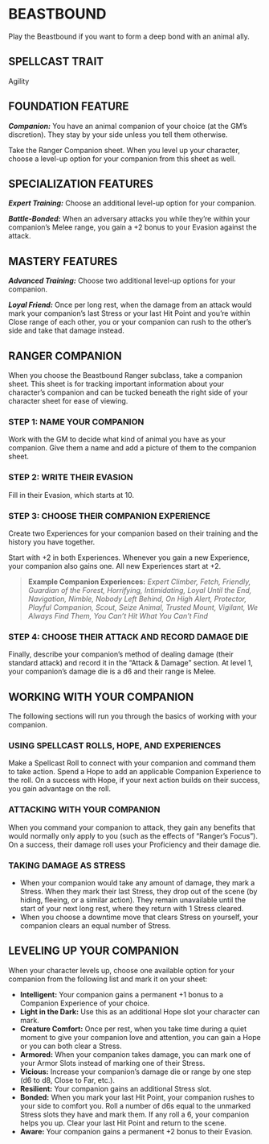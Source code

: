 # BEASTBOUND

Play the Beastbound if you want to form a deep bond with an animal ally.

## SPELLCAST TRAIT

Agility

## FOUNDATION FEATURE

***Companion:*** You have an animal companion of your choice (at the GM’s discretion). They stay by your side unless you tell them otherwise.

Take the Ranger Companion sheet. When you level up your character, choose a level-up option for your companion from this sheet as well.

## SPECIALIZATION FEATURES

***Expert Training:*** Choose an additional level-up option for your companion.

***Battle-Bonded:*** When an adversary attacks you while they’re within your companion’s Melee range, you gain a +2 bonus to your Evasion against the attack.

## MASTERY FEATURES

***Advanced Training:*** Choose two additional level-up options for your companion.

***Loyal Friend:*** Once per long rest, when the damage from an attack would mark your companion’s last Stress or your last Hit Point and you’re within Close range of each other, you or your companion can rush to the other’s side and take that damage instead.

## RANGER COMPANION

When you choose the Beastbound Ranger subclass, take a companion sheet. This sheet is for tracking important information about your character’s companion and can be tucked beneath the right side of your character sheet for ease of viewing.

### STEP 1: NAME YOUR COMPANION

Work with the GM to decide what kind of animal you have as your companion. Give them a name and add a picture of them to the companion sheet.

### STEP 2: WRITE THEIR EVASION

Fill in their Evasion, which starts at 10.

### STEP 3: CHOOSE THEIR COMPANION EXPERIENCE

Create two Experiences for your companion based on their training and the history you have together.

Start with +2 in both Experiences. Whenever you gain a new Experience, your companion also gains one. All new Experiences start at +2.

> **Example Companion Experiences:** *Expert Climber, Fetch, Friendly, Guardian of the Forest, Horrifying, Intimidating, Loyal Until the End, Navigation, Nimble, Nobody Left Behind, On High Alert, Protector, Playful Companion, Scout, Seize Animal, Trusted Mount, Vigilant, We Always Find Them, You Can’t Hit What You Can’t Find*

### STEP 4: CHOOSE THEIR ATTACK AND RECORD DAMAGE DIE

Finally, describe your companion’s method of dealing damage (their standard attack) and record it in the “Attack & Damage” section. At level 1, your companion’s damage die is a d6 and their range is Melee.

## WORKING WITH YOUR COMPANION

The following sections will run you through the basics of working with your companion.

### USING SPELLCAST ROLLS, HOPE, AND EXPERIENCES

Make a Spellcast Roll to connect with your companion and command them to take action. Spend a Hope to add an applicable Companion Experience to the roll. On a success with Hope, if your next action builds on their success, you gain advantage on the roll.

### ATTACKING WITH YOUR COMPANION

When you command your companion to attack, they gain any benefits that would normally only apply to you (such as the effects of “Ranger’s Focus”). On a success, their damage roll uses your Proficiency and their damage die.

### TAKING DAMAGE AS STRESS

- When your companion would take any amount of damage, they mark a Stress. When they mark their last Stress, they drop out of the scene (by hiding, fleeing, or a similar action). They remain unavailable until the start of your next long rest, where they return with 1 Stress cleared.
- When you choose a downtime move that clears Stress on yourself, your companion clears an equal number of Stress.

## LEVELING UP YOUR COMPANION

When your character levels up, choose one available option for your companion from the following list and mark it on your sheet:

- **Intelligent:** Your companion gains a permanent +1 bonus to a Companion Experience of your choice.
- **Light in the Dark:** Use this as an additional Hope slot your character can mark.
- **Creature Comfort:** Once per rest, when you take time during a quiet moment to give your companion love and attention, you can gain a Hope or you can both clear a Stress.
- **Armored:** When your companion takes damage, you can mark one of your Armor Slots instead of marking one of their Stress.
- **Vicious:** Increase your companion’s damage die or range by one step (d6 to d8, Close to Far, etc.).
- **Resilient:** Your companion gains an additional Stress slot.
- **Bonded:** When you mark your last Hit Point, your companion rushes to your side to comfort you. Roll a number of d6s equal to the unmarked Stress slots they have and mark them. If any roll a 6, your companion helps you up. Clear your last Hit Point and return to the scene.
- **Aware:** Your companion gains a permanent +2 bonus to their Evasion.
